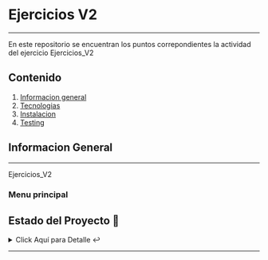 # Ejercicios V2
***


En este repositorio se encuentran los puntos correpondientes la actividad del ejercicio Ejercicios_V2

## Contenido
1. [Informacion general](#general-info)
2. [Tecnologias](#technologies)
3. [Instalacion](#installation)
4. [Testing](#testing)



<a name="general-info"></a>
## Informacion General 
***
Ejercicios_V2
### Menu principal

## Estado del Proyecto 🚧 
<details>
    <summary>Click Aquí para Detalle ↩️</summary>
    <br>
   <p align="justify">El proyecto se encuentra finalizado. Ya se encuentran listas las funcionalidades solicitadas🔨 </p>
   </details>
   <hr>
